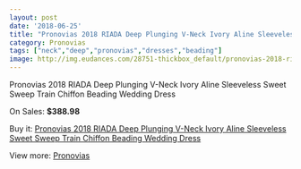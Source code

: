 ```yaml
---
layout: post
date: '2018-06-25'
title: "Pronovias 2018 RIADA Deep Plunging V-Neck Ivory Aline Sleeveless Sweet Sweep Train Chiffon Beading Wedding Dress"
category: Pronovias
tags: ["neck","deep","pronovias","dresses","beading"]
image: http://img.eudances.com/28751-thickbox_default/pronovias-2018-riada-deep-plunging-v-neck-ivory-aline-sleeveless-sweet-sweep-train-chiffon-beading-wedding-dress.jpg
---
```

Pronovias 2018 RIADA Deep Plunging V-Neck Ivory Aline Sleeveless Sweet Sweep Train Chiffon Beading Wedding Dress

On Sales: **$388.98**
<a href="https://www.eudances.com/en/pronovias/9408-pronovias-2018-riada-deep-plunging-v-neck-ivory-aline-sleeveless-sweet-sweep-train-chiffon-beading-wedding-dress.html"><amp-img layout="responsive" width="600" height="600" src="//img.eudances.com/28751-thickbox_default/pronovias-2018-riada-deep-plunging-v-neck-ivory-aline-sleeveless-sweet-sweep-train-chiffon-beading-wedding-dress.jpg" alt="Pronovias 2018 RIADA Deep Plunging V-Neck Ivory Aline Sleeveless Sweet Sweep Train Chiffon Beading Wedding Dress 0" /></a>
<a href="https://www.eudances.com/en/pronovias/9408-pronovias-2018-riada-deep-plunging-v-neck-ivory-aline-sleeveless-sweet-sweep-train-chiffon-beading-wedding-dress.html"><amp-img layout="responsive" width="600" height="600" src="//img.eudances.com/28756-thickbox_default/pronovias-2018-riada-deep-plunging-v-neck-ivory-aline-sleeveless-sweet-sweep-train-chiffon-beading-wedding-dress.jpg" alt="Pronovias 2018 RIADA Deep Plunging V-Neck Ivory Aline Sleeveless Sweet Sweep Train Chiffon Beading Wedding Dress 1" /></a>
<a href="https://www.eudances.com/en/pronovias/9408-pronovias-2018-riada-deep-plunging-v-neck-ivory-aline-sleeveless-sweet-sweep-train-chiffon-beading-wedding-dress.html"><amp-img layout="responsive" width="600" height="600" src="//img.eudances.com/28755-thickbox_default/pronovias-2018-riada-deep-plunging-v-neck-ivory-aline-sleeveless-sweet-sweep-train-chiffon-beading-wedding-dress.jpg" alt="Pronovias 2018 RIADA Deep Plunging V-Neck Ivory Aline Sleeveless Sweet Sweep Train Chiffon Beading Wedding Dress 2" /></a>
<a href="https://www.eudances.com/en/pronovias/9408-pronovias-2018-riada-deep-plunging-v-neck-ivory-aline-sleeveless-sweet-sweep-train-chiffon-beading-wedding-dress.html"><amp-img layout="responsive" width="600" height="600" src="//img.eudances.com/28754-thickbox_default/pronovias-2018-riada-deep-plunging-v-neck-ivory-aline-sleeveless-sweet-sweep-train-chiffon-beading-wedding-dress.jpg" alt="Pronovias 2018 RIADA Deep Plunging V-Neck Ivory Aline Sleeveless Sweet Sweep Train Chiffon Beading Wedding Dress 3" /></a>
<a href="https://www.eudances.com/en/pronovias/9408-pronovias-2018-riada-deep-plunging-v-neck-ivory-aline-sleeveless-sweet-sweep-train-chiffon-beading-wedding-dress.html"><amp-img layout="responsive" width="600" height="600" src="//img.eudances.com/28753-thickbox_default/pronovias-2018-riada-deep-plunging-v-neck-ivory-aline-sleeveless-sweet-sweep-train-chiffon-beading-wedding-dress.jpg" alt="Pronovias 2018 RIADA Deep Plunging V-Neck Ivory Aline Sleeveless Sweet Sweep Train Chiffon Beading Wedding Dress 4" /></a>
<a href="https://www.eudances.com/en/pronovias/9408-pronovias-2018-riada-deep-plunging-v-neck-ivory-aline-sleeveless-sweet-sweep-train-chiffon-beading-wedding-dress.html"><amp-img layout="responsive" width="600" height="600" src="//img.eudances.com/28752-thickbox_default/pronovias-2018-riada-deep-plunging-v-neck-ivory-aline-sleeveless-sweet-sweep-train-chiffon-beading-wedding-dress.jpg" alt="Pronovias 2018 RIADA Deep Plunging V-Neck Ivory Aline Sleeveless Sweet Sweep Train Chiffon Beading Wedding Dress 5" /></a>

Buy it: [Pronovias 2018 RIADA Deep Plunging V-Neck Ivory Aline Sleeveless Sweet Sweep Train Chiffon Beading Wedding Dress](https://www.eudances.com/en/pronovias/9408-pronovias-2018-riada-deep-plunging-v-neck-ivory-aline-sleeveless-sweet-sweep-train-chiffon-beading-wedding-dress.html "Pronovias 2018 RIADA Deep Plunging V-Neck Ivory Aline Sleeveless Sweet Sweep Train Chiffon Beading Wedding Dress")

View more: [Pronovias](https://www.eudances.com/en/144-pronovias "Pronovias")